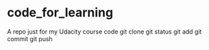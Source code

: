 # code_for_learning
A repo just for my Udacity course code
git clone
git status
git add
git commit
git push
